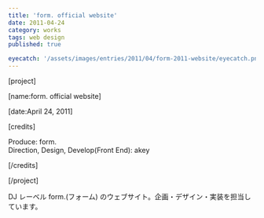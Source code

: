 ```yaml
---
title: 'form. official website'
date: 2011-04-24
category: works
tags: web design
published: true

eyecatch: '/assets/images/entries/2011/04/form-2011-website/eyecatch.png'
---
```


[project]

[name:form. official website]

[date:April 24, 2011]

[credits]

Produce: form.  
Direction, Design, Develop(Front End): akey

[/credits]

[/project]

DJ レーベル form.(フォーム) のウェブサイト。企画・デザイン・実装を担当しています。
